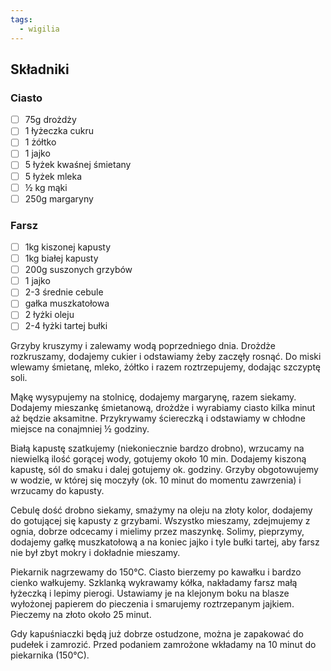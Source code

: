 ```yaml
---
tags:
  - wigilia
---
```

## Składniki

### Ciasto

* [ ] 75g drożdży
* [ ] 1 łyżeczka cukru
* [ ] 1 żółtko
* [ ] 1 jajko
* [ ] 5 łyżek kwaśnej śmietany
* [ ] 5 łyżek mleka
* [ ] ½ kg mąki
* [ ] 250g margaryny

### Farsz

* [ ] 1kg kiszonej kapusty
* [ ] 1kg białej kapusty
* [ ] 200g suszonych grzybów
* [ ] 1 jajko
* [ ] 2-3 średnie cebule
* [ ] gałka muszkatołowa
* [ ] 2 łyżki oleju
* [ ] 2-4 łyżki tartej bułki

Grzyby kruszymy i zalewamy wodą poprzedniego dnia.
Drożdże rozkruszamy, dodajemy cukier i odstawiamy żeby zaczęły rosnąć.
Do miski wlewamy śmietanę, mleko, żółtko i razem roztrzepujemy, dodając szczyptę soli.

Mąkę wysypujemy na stolnicę, dodajemy margarynę, razem siekamy. Dodajemy mieszankę śmietanową, drożdże i wyrabiamy ciasto kilka minut aż będzie aksamitne. Przykrywamy ściereczką i odstawiamy w chłodne miejsce na conajmniej ½ godziny. 

Białą kapustę szatkujemy (niekoniecznie bardzo drobno), wrzucamy na niewielką ilość gorącej wody, gotujemy około 10 min. Dodajemy kiszoną kapustę, sól do smaku i dalej gotujemy ok. godziny.
Grzyby obgotowujemy w wodzie, w której się moczyły (ok. 10 minut do momentu zawrzenia) i wrzucamy do kapusty.

Cebulę dość drobno siekamy, smażymy na oleju na złoty kolor, dodajemy do gotującej się kapusty z grzybami. Wszystko mieszamy, zdejmujemy z ognia, dobrze odcecamy i mielimy przez maszynkę. Solimy, pieprzymy, dodajemy gałkę muszkatołową a na koniec jajko i tyle bułki tartej, aby farsz nie był zbyt mokry i dokładnie mieszamy.

Piekarnik nagrzewamy do 150°C. Ciasto bierzemy po kawałku i bardzo cienko wałkujemy. Szklanką wykrawamy kółka, nakładamy farsz małą łyżeczką i lepimy pierogi.
Ustawiamy je na klejonym boku na blasze wyłożonej papierem do pieczenia i smarujemy roztrzepanym jajkiem. Pieczemy na złoto około 25 minut.

Gdy kapuśniaczki będą już dobrze ostudzone, można je zapakować do pudełek i zamrozić.
Przed podaniem zamrożone wkładamy na 10 minut do piekarnika (150°C).